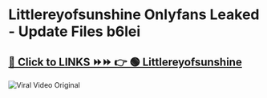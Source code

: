 
 # Littlereyofsunshine Onlyfans Leaked - Update Files b6lei

## <h2><a href="https://clipsfans.com/Littlereyofsunshine&ref=git">🔗 Click to LINKS ⏩⏩ 👉 🟢 Littlereyofsunshine </a></h2>

<a href="https://clipsfans.com/Littlereyofsunshine&ref=git" rel="nofollow" data-target="animated-image.originalLink"><img src="https://i.ibb.co.com/xMMVF88/686577567.gif" alt="Viral Video Original" style="max-width: 100%; display: inline-block;" data-target="animated-image.originalImage"></a>

